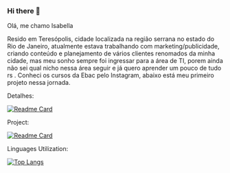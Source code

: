 ### Hi there 👋

Olá, me chamo Isabella 

Resido em Teresópolis, cidade localizada na região serrana no estado do Rio de Janeiro, atualmente estava trabalhando com marketing/publicidade, criando conteúdo e 
planejamento de vários clientes renomados da minha cidade, mas meu sonho sempre foi ingressar para a área de TI, porem ainda não sei qual nicho nessa área seguir e já
quero aprender um pouco de tudo rs . Conheci os cursos da Ebac pelo Instagram, abaixo está meu primeiro projeto nessa jornada.

 Detalhes:

[![Readme Card](https://github-readme-stats.vercel.app/api?username=iisawn&theme=synthwave)](https://github.com/anuraghazra/github-readme-stats)

Project:

[![Readme Card](https://github-readme-stats.vercel.app/api/pin/?username=iisawn&repo=Projeto-Tik-Tok&theme=synthwave)](https://github.com/iisawn/Projeto-Tik-Tok)

Linguages Utilization: 

[![Top Langs](https://github-readme-stats.vercel.app/api/top-langs/?username=iisawn&layout=compact&theme=synthwave)](https://github.com/anuraghazra/github-readme-stats)

